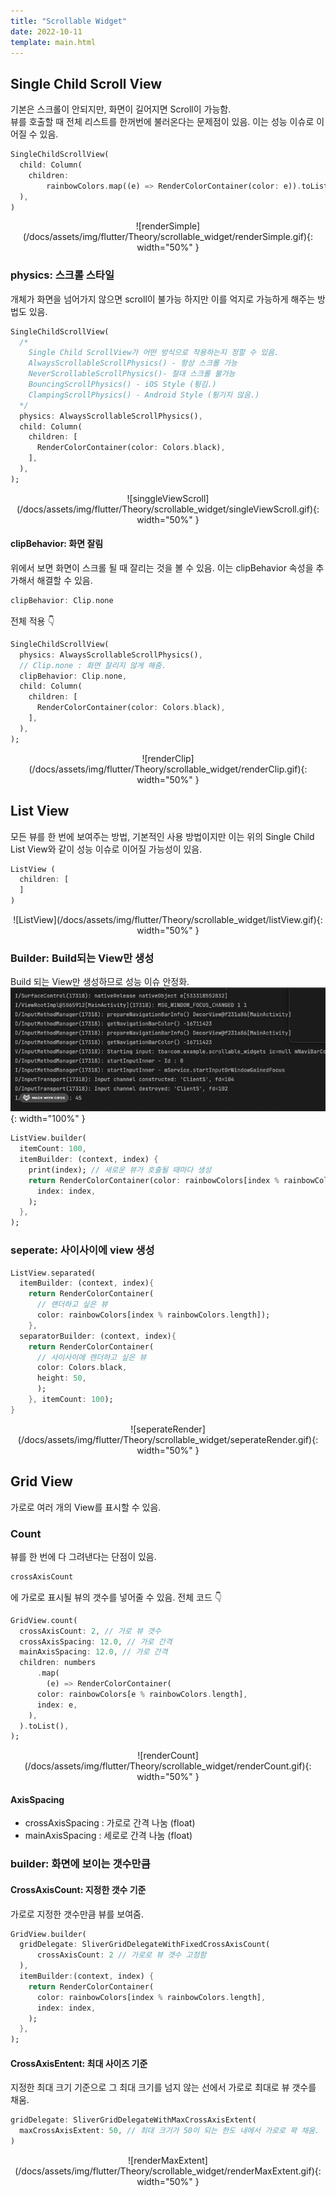 ```yaml
---
title: "Scrollable Widget"
date: 2022-10-11
template: main.html
---
```


## Single Child Scroll View
기본은 스크롤이 안되지만, 화면이 길어지면 Scroll이 가능함.<br>
뷰를 호출할 때 전체 리스트를 한꺼번에 불러온다는 문제점이 있음. 이는 성능 이슈로 이어질 수 있음.
```dart
SingleChildScrollView(
  child: Column(
    children:
        rainbowColors.map((e) => RenderColorContainer(color: e)).toList(),
  ),
)
```
<center>
![renderSimple](/docs/assets/img/flutter/Theory/scrollable_widget/renderSimple.gif){: width="50%" }
</center>


### physics: 스크롤 스타일 
개체가 화면을 넘어가지 않으면 scroll이 불가능 하지만 이를 억지로 가능하게 해주는 방법도 있음. 
```dart
SingleChildScrollView(
  /* 
    Single Child ScrollView가 어떤 방식으로 작용하는지 정할 수 있음.
    AlwaysScrollableScrollPhysics() - 항상 스크롤 가능
    NeverScrollableScrollPhysics()- 절대 스크롤 불가능
    BouncingScrollPhysics() - iOS Style (튕김.)
    ClampingScrollPhysics() - Android Style (튕기지 않음.)
  */
  physics: AlwaysScrollableScrollPhysics(),
  child: Column(
    children: [
      RenderColorContainer(color: Colors.black),
    ],
  ),
);
```
<center>
![singgleViewScroll](/docs/assets/img/flutter/Theory/scrollable_widget/singleViewScroll.gif){: width="50%" }
</center>

#### clipBehavior: 화면 잘림
위에서 보면 화면이 스크롤 될 때 잘리는 것을 볼 수 있음. 이는 clipBehavior 속성을 추가해서 해결할 수 있음.
```dart
clipBehavior: Clip.none
```
전체 적용 👇
```dart
SingleChildScrollView(
  physics: AlwaysScrollableScrollPhysics(),
  // Clip.none : 화면 잘리지 않게 해줌.
  clipBehavior: Clip.none,
  child: Column(
    children: [
      RenderColorContainer(color: Colors.black),
    ],
  ),
);
```
<center>
![renderClip](/docs/assets/img/flutter/Theory/scrollable_widget/renderClip.gif){: width="50%" }
</center>

## List View
모든 뷰를 한 번에 보여주는 방법, 기본적인 사용 방법이지만 이는 위의 Single Child List View와 같이 성능 이슈로 이어질 가능성이 있음.
```dart
ListView (
  children: [
  ]
)
```
<center>
![ListView](/docs/assets/img/flutter/Theory/scrollable_widget/listView.gif){: width="50%" }
</center>

### Builder: Build되는 View만 생성
Build 되는 View만 생성하므로 성능 이슈 안정화.<br>
![listViewBuilder](/docs/assets/img/flutter/Theory/scrollable_widget/listViewBuilder.gif){: width="100%" }
```dart
ListView.builder(
  itemCount: 100,
  itemBuilder: (context, index) {
    print(index); // 새로운 뷰가 호출될 때마다 생성
    return RenderColorContainer(color: rainbowColors[index % rainbowColors.length],
      index: index,
    );
  },
);
```

### seperate: 사이사이에 view 생성
```dart
ListView.separated(
  itemBuilder: (context, index){
    return RenderColorContainer(
      // 랜더하고 싶은 뷰
      color: rainbowColors[index % rainbowColors.length]);   
    }, 
  separatorBuilder: (context, index){
    return RenderColorContainer(
      // 사이사이에 렌더하고 싶은 뷰
      color: Colors.black, 
      height: 50,
      );
    }, itemCount: 100);
}
```
<center>
![seperateRender](/docs/assets/img/flutter/Theory/scrollable_widget/seperateRender.gif){: width="50%" }
</center>

## Grid View
가로로 여러 개의 View를 표시할 수 있음.
### Count 
뷰를 한 번에 다 그려낸다는 단점이 있음.
```dart
crossAxisCount 
```
에 가로로 표시될 뷰의 갯수를 넣어줄 수 있음. 전체 코드 👇
```dart
GridView.count(
  crossAxisCount: 2, // 가로 뷰 갯수
  crossAxisSpacing: 12.0, // 가로 간격
  mainAxisSpacing: 12.0, // 가로 간격
  children: numbers
      .map(
        (e) => RenderColorContainer(
      color: rainbowColors[e % rainbowColors.length],
      index: e,
    ),
  ).toList(),
);
```
<center>
![renderCount](/docs/assets/img/flutter/Theory/scrollable_widget/renderCount.gif){: width="50%" }
</center>

#### AxisSpacing
- crossAxisSpacing : 가로로 간격 나눔 (float)
- mainAxisSpacing : 세로로 간격 나눔 (float)

### builder: 화면에 보이는 갯수만큼
#### CrossAxisCount: 지정한 갯수 기준
가로로 지정한 갯수만큼 뷰를 보여줌.
```dart
GridView.builder(
  gridDelegate: SliverGridDelegateWithFixedCrossAxisCount( 
      crossAxisCount: 2 // 가로로 뷰 갯수 고정함
  ),
  itemBuilder:(context, index) {
    return RenderColorContainer(
      color: rainbowColors[index % rainbowColors.length],
      index: index,
    );
  },
);
```

#### CrossAxisEntent: 최대 사이즈 기준
지정한 최대 크기 기준으로 그 최대 크기를 넘지 않는 선에서 가로로 최대로 뷰 갯수를 채움.
```dart
gridDelegate: SliverGridDelegateWithMaxCrossAxisExtent(
  maxCrossAxisExtent: 50, // 최대 크기가 50이 되는 한도 내에서 가로로 꽉 채움.
)
```
<center>
![renderMaxExtent](/docs/assets/img/flutter/Theory/scrollable_widget/renderMaxExtent.gif){: width="50%" }
</center>

